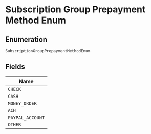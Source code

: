 
# Subscription Group Prepayment Method Enum

## Enumeration

`SubscriptionGroupPrepaymentMethodEnum`

## Fields

| Name |
|  --- |
| `CHECK` |
| `CASH` |
| `MONEY_ORDER` |
| `ACH` |
| `PAYPAL_ACCOUNT` |
| `OTHER` |

